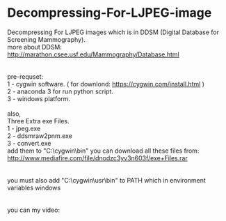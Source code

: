 # Decompressing-For-LJPEG-image<br />
Decompressing For LJPEG images which is in DDSM (Digital Database for Screening Mammography).<br />
more about DDSM: http://marathon.csee.usf.edu/Mammography/Database.html
<br /><br /><br />
pre-requset: <br />
1 - cygwin software. ( for downlond: https://cygwin.com/install.html ) <br />
2 - anaconda 3 for run python script.<br />
3 - windows platform.<br /><br />
also,<br />
Three Extra exe Files.<br />
1 - jpeg.exe<br />
2 - ddsmraw2pnm.exe<br />
3 - convert.exe<br />
add them to "C:\cygwin\bin"
you can download all these files from: http://www.mediafire.com/file/dnodzc3yv3n603f/exe+Files.rar
<br /><br /><br />
you must also add "C:\cygwin\usr\bin" to PATH which in environment variables windows 
<br /><br /><br />
you can my video:<br />


